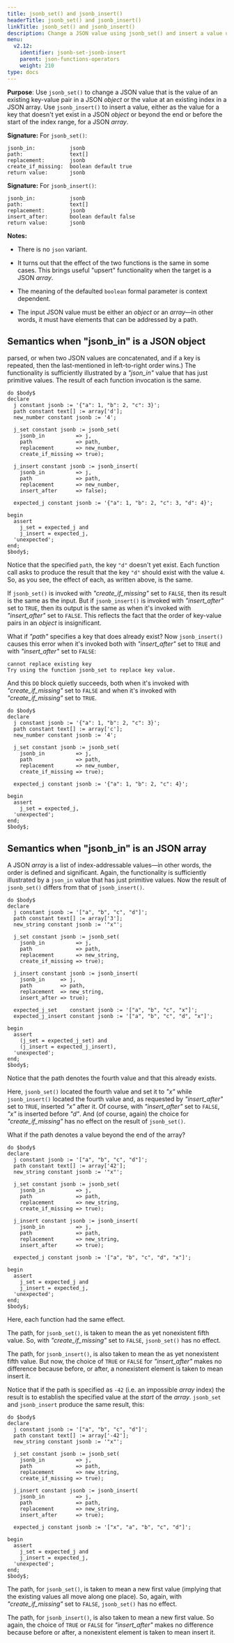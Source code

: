 ```yaml
---
title: jsonb_set() and jsonb_insert()
headerTitle: jsonb_set() and jsonb_insert()
linkTitle: jsonb_set() and jsonb_insert()
description: Change a JSON value using jsonb_set() and insert a value using jsonb_insert().
menu:
  v2.12:
    identifier: jsonb-set-jsonb-insert
    parent: json-functions-operators
    weight: 210
type: docs
---
```


**Purpose**: Use `jsonb_set()` to change a JSON value that is the value of an existing key-value pair in a JSON _object_ or the value at an existing index in a JSON array. Use `jsonb_insert()` to insert a value, either as the value for a key that doesn't yet exist in a JSON _object_ or beyond the end or before the start of the index range, for a JSON _array_.

**Signature:** For `jsonb_set()`:

```
jsonb_in:           jsonb
path:               text[]
replacement:        jsonb
create_if_missing:  boolean default true
return value:       jsonb
```

**Signature:** For `jsonb_insert()`:

```
jsonb_in:           jsonb
path:               text[]
replacement:        jsonb
insert_after:       boolean default false
return value:       jsonb
```
**Notes:**

- There is no `json` variant.

- It turns out that the effect of the two functions is the same in some cases. This brings useful "upsert" functionality when the target is a JSON _array_.

- The meaning of the defaulted `boolean` formal parameter is context dependent.

- The input JSON value must be either an _object_ or an _array_—in other words, it must have elements that can be addressed by a path.

## Semantics when "jsonb&#95;in" is a JSON object
parsed, or when two JSON values are concatenated, and if a key is repeated, then the last-mentioned in left-to-right order wins.) The functionality is sufficiently illustrated by a _"json_in"_ value that has just primitive values. The result of each function invocation is the same.

```plpgsql
do $body$
declare
  j constant jsonb := '{"a": 1, "b": 2, "c": 3}';
  path constant text[] := array['d'];
  new_number constant jsonb := '4';

  j_set constant jsonb := jsonb_set(
    jsonb_in          => j,
    path              => path,
    replacement       => new_number,
    create_if_missing => true);

  j_insert constant jsonb := jsonb_insert(
    jsonb_in          => j,
    path              => path,
    replacement       => new_number,
    insert_after      => false);

  expected_j constant jsonb := '{"a": 1, "b": 2, "c": 3, "d": 4}';

begin
  assert
    j_set = expected_j and
    j_insert = expected_j,
  'unexpected';
end;
$body$;
```

Notice that the specified `path`, the key `"d"` doesn't yet exist. Each function call asks to produce the result that the key `"d"` should exist with  the value `4`. So, as you see, the effect of each, as written above, is the same.

If `jsonb_set()` is invoked with _"create_if_missing"_ set to `FALSE`, then its result is the same as the input. But if `jsonb_insert()` is invoked with _"insert_after"_ set to `TRUE`, then its output is the same as when it's invoked with _"insert_after"_ set to `FALSE`. This reflects the fact that the order of key-value pairs in an _object_ is insignificant.

What if _"path"_ specifies a key that does already exist? Now `jsonb_insert()` causes this error when it's invoked both with _"insert_after"_ set to `TRUE` and with _"insert_after"_ set to `FALSE`:
```
cannot replace existing key
Try using the function jsonb_set to replace key value.
```

And this `DO` block quietly succeeds, both when it's invoked with _"create_if_missing"_ set to `FALSE` and when it's invoked with _"create_if_missing"_ set to `TRUE`.

```plpgsql
do $body$
declare
  j constant jsonb := '{"a": 1, "b": 2, "c": 3}';
  path constant text[] := array['c'];
  new_number constant jsonb := '4';

  j_set constant jsonb := jsonb_set(
    jsonb_in          => j,
    path              => path,
    replacement       => new_number,
    create_if_missing => true);

  expected_j constant jsonb := '{"a": 1, "b": 2, "c": 4}';

begin
  assert
    j_set = expected_j,
  'unexpected';
end;
$body$;
```
## Semantics when "jsonb&#95;in" is an JSON array

A JSON _array_ is a list of index-addressable values—in other words, the order is defined and significant. Again, the functionality is sufficiently illustrated by a `json_in` value that has just primitive values. Now the result of `jsonb_set()` differs from that of `jsonb_insert()`.

```plpgsql
do $body$
declare
  j constant jsonb := '["a", "b", "c", "d"]';
  path constant text[] := array['3'];
  new_string constant jsonb := '"x"';

  j_set constant jsonb := jsonb_set(
    jsonb_in          => j,
    path              => path,
    replacement       => new_string,
    create_if_missing => true);

  j_insert constant jsonb := jsonb_insert(
    jsonb_in     => j,
    path         => path,
    replacement  => new_string,
    insert_after => true);

  expected_j_set    constant jsonb := '["a", "b", "c", "x"]';
  expected_j_insert constant jsonb := '["a", "b", "c", "d", "x"]';

begin
  assert
    (j_set = expected_j_set) and
    (j_insert = expected_j_insert),
  'unexpected';
end;
$body$;
```

Notice that the path denotes the fourth value and that this already exists.

Here, `jsonb_set()` located the fourth value and set it to _"x"_ while `jsonb_insert()` located the fourth value and, as requested by _"insert_after"_ set to `TRUE`, inserted _"x"_ after it. Of course, with _"insert_after"_ set to `FALSE`, _"x"_ is inserted before _"d"_. And (of course, again) the choice for _"create_if_missing"_ has no effect on the result of `jsonb_set()`.

What if the path denotes a value beyond the end of the array?

```plpgsql
do $body$
declare
  j constant jsonb := '["a", "b", "c", "d"]';
  path constant text[] := array['42'];
  new_string constant jsonb := '"x"';

  j_set constant jsonb := jsonb_set(
    jsonb_in          => j,
    path              => path,
    replacement       => new_string,
    create_if_missing => true);

  j_insert constant jsonb := jsonb_insert(
    jsonb_in          => j,
    path              => path,
    replacement       => new_string,
    insert_after      => true);

  expected_j constant jsonb := '["a", "b", "c", "d", "x"]';

begin
  assert
    j_set = expected_j and
    j_insert = expected_j,
  'unexpected';
end;
$body$;
```

Here, each function had the same effect.

The path, for `jsonb_set()`, is taken to mean the as yet nonexistent fifth value. So, with _"create_if_missing"_ set to `FALSE`, `jsonb_set()` has no effect.

The path, for `jsonb_insert()`, is also taken to mean the as yet nonexistent fifth value. But now, the choice of `TRUE` or `FALSE` for _"insert_after"_ makes no difference because before, or after, a nonexistent element is taken to mean insert it.

Notice that if the path is specified as `-42` (i.e. an impossible _array_ index) the result is to establish the specified value at the _start_ of the _array_. `jsonb_set` and `jsonb_insert` produce the same result, this:

```plpgsql
do $body$
declare
  j constant jsonb := '["a", "b", "c", "d"]';
  path constant text[] := array['-42'];
  new_string constant jsonb := '"x"';

  j_set constant jsonb := jsonb_set(
    jsonb_in          => j,
    path              => path,
    replacement       => new_string,
    create_if_missing => true);

  j_insert constant jsonb := jsonb_insert(
    jsonb_in          => j,
    path              => path,
    replacement       => new_string,
    insert_after      => true);

  expected_j constant jsonb := '["x", "a", "b", "c", "d"]';

begin
  assert
    j_set = expected_j and
    j_insert = expected_j,
  'unexpected';
end;
$body$;
```

The path, for `jsonb_set()`, is taken to mean a new first value (implying that the existing values all move along one place). So, again, with _"create_if_missing"_ set to `FALSE`, `jsonb_set()` has no effect.

The path, for `jsonb_insert()`, is also taken to mean a new first value. So again, the choice of `TRUE` or `FALSE` for _"insert_after"_ makes no difference because before or after, a nonexistent element is taken to mean insert it.
